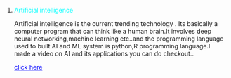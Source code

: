 <html>

   <head>
    
   <link rel="stylesheet" href="style.css"/>
     
   </head>
    <body>
    <ol>
        <li><a style="color: aqua">Artificial intelligence</a></li>
        <p> Artificial intelligence is the current trending technology . Its basically a computer program that can think like a human brain.It involves deep neural networking,machine learning etc..and the programming language used to built AI and ML system is python,R programming language.I made a video on AI and its applications you can do checkout..
        </p>
    <a href="https://www.youtube.com/watch?v=a9Ht8xuvXNc"target="_blank"style="color:blue;">click here</a>
        
        
        
        
   </ol>
    
    
    
    
    
    
    
  </body>




</html>

